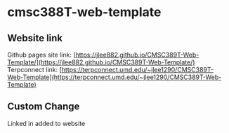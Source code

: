 # cmsc388T-web-template
## Website link
Github pages site link: [https://jlee882.github.io/CMSC389T-Web-Template/](https://jlee882.github.io/CMSC389T-Web-Template/)
Terpconnect link: [https://terpconnect.umd.edu/~jlee1290/CMSC389T-Web-Template](https://terpconnect.umd.edu/~jlee1290/CMSC389T-Web-Template)
## Custom Change
Linked in added to website
